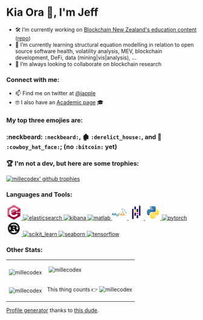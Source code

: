 # Kia Ora 👋, I'm Jeff
- :hammer_and_wrench: I’m currently working on [Blockchain New Zealand's education content](https://blockchain.org.nz/) ([repo](https://github.com/millecodex/BlockchainNZ_education))
- 🌱 I’m currently learning structural equation modelling in relation to open source software health, volatility analysis, MEV, blockchain development, DeFi, data (mining|vis|analysis), ...
- :handshake: I’m always looking to collaborate on blockchain research

### Connect with me:
- 📫 Find me on twitter at [@japple](https://twitter.com/japple)
- :nerd_face: I also have an [Academic page](https://academics.aut.ac.nz/jeff.nijsse) :mortar_board:

### My top three emojies are:
### :neckbeard: `:neckbeard:`, :derelict_house: `:derelict_house:`, and :cowboy_hat_face: `:cowboy_hat_face:`; (no `:bitcoin:` yet)

### 🏆 I'm not a dev, but here are some trophies: 
<p align="left"><a href="https://github.com/millecodex/decarepo"><img src="https://github-profile-trophy.vercel.app/?username=millecodex&margin-w=15&no-bg=true&no-frame=true&title=MultiLanguage,Commits,Repositories,PullRequest,Stars,Followers" alt="millecodex' github trophies" /></a></p>

### Languages and Tools:
<p align="left"> <a href="https://www.w3schools.com/cpp/" target="_blank" rel="noreferrer"> <img src="https://raw.githubusercontent.com/devicons/devicon/master/icons/cplusplus/cplusplus-original.svg" alt="cplusplus" width="40" height="40"/> </a> <a href="https://www.elastic.co" target="_blank" rel="noreferrer"> <img src="https://www.vectorlogo.zone/logos/elastic/elastic-icon.svg" alt="elasticsearch" width="40" height="40"/> </a> <a href="https://www.elastic.co/kibana" target="_blank" rel="noreferrer"> <img src="https://www.vectorlogo.zone/logos/elasticco_kibana/elasticco_kibana-icon.svg" alt="kibana" width="40" height="40"/> </a> <a href="https://www.mathworks.com/" target="_blank" rel="noreferrer"> <img src="https://upload.wikimedia.org/wikipedia/commons/2/21/Matlab_Logo.png" alt="matlab" width="40" height="40"/> </a> <a href="https://www.mysql.com/" target="_blank" rel="noreferrer"> <img src="https://raw.githubusercontent.com/devicons/devicon/master/icons/mysql/mysql-original-wordmark.svg" alt="mysql" width="40" height="40"/> </a> <a href="https://pandas.pydata.org/" target="_blank" rel="noreferrer"> <img src="https://raw.githubusercontent.com/devicons/devicon/2ae2a900d2f041da66e950e4d48052658d850630/icons/pandas/pandas-original.svg" alt="pandas" width="40" height="40"/> </a> <a href="https://www.python.org" target="_blank" rel="noreferrer"> <img src="https://raw.githubusercontent.com/devicons/devicon/master/icons/python/python-original.svg" alt="python" width="40" height="40"/> </a> <a href="https://pytorch.org/" target="_blank" rel="noreferrer"> <img src="https://www.vectorlogo.zone/logos/pytorch/pytorch-icon.svg" alt="pytorch" width="40" height="40"/> </a> <a href="https://www.rust-lang.org" target="_blank" rel="noreferrer"> <img src="https://raw.githubusercontent.com/devicons/devicon/master/icons/rust/rust-plain.svg" alt="rust" width="40" height="40"/> </a> <a href="https://scikit-learn.org/" target="_blank" rel="noreferrer"> <img src="https://upload.wikimedia.org/wikipedia/commons/0/05/Scikit_learn_logo_small.svg" alt="scikit_learn" width="40" height="40"/> </a> <a href="https://seaborn.pydata.org/" target="_blank" rel="noreferrer"> <img src="https://seaborn.pydata.org/_images/logo-mark-lightbg.svg" alt="seaborn" width="40" height="40"/> </a> <a href="https://www.tensorflow.org" target="_blank" rel="noreferrer"> <img src="https://www.vectorlogo.zone/logos/tensorflow/tensorflow-icon.svg" alt="tensorflow" width="40" height="40"/> </a> </p>


### Other Stats:
|||
|:---|:---|
|<p><img align="left" src="https://github-readme-stats.vercel.app/api/top-langs?username=millecodex&show_icons=true&locale=en&layout=compact" alt="millecodex" /></p>|<p>&nbsp;<img align="center" src="https://github-readme-stats.vercel.app/api?username=millecodex&show_icons=true&locale=en" alt="millecodex" /></p>|
|<p><img align="center" src="https://github-readme-streak-stats.herokuapp.com/?user=millecodex&" alt="millecodex" /></p>|<p align="left"> This thing counts :point_right: <img src="https://komarev.com/ghpvc/?username=millecodex&label=Profile%20views&color=0e75b6&style=flat" alt="millecodex" /> </p>|

[Profile generator](https://rahuldkjain.github.io/gh-profile-readme-generator/) thanks to [this dude](https://github.com/rahuldkjain/). 



